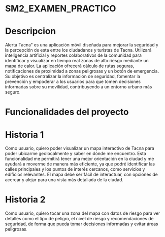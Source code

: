 # SM2_EXAMEN_PRACTICO

# Descripcion

Alerta Tacna" es una aplicación móvil diseñada para mejorar la seguridad y la percepción de esta entre los ciudadanos y turistas de Tacna. Utilizará inteligencia artificial y reportes colaborativos de la comunidad para identificar y visualizar en tiempo real zonas de alto riesgo mediante un mapa de calor. La aplicación ofrecerá cálculo de rutas seguras, notificaciones de proximidad a zonas peligrosas y un botón de emergencia. Su objetivo es centralizar la información de seguridad, fomentar la prevención y empoderar a los usuarios para que tomen decisiones informadas sobre su movilidad, contribuyendo a un entorno urbano más seguro.

# Funcionalidades del proyecto

# Historia 1

Como usuario, quiero poder visualizar un mapa interactivo de Tacna para poder ubicarme geolocalmente y saber en dónde me encuentro. Esta funcionalidad me permitirá tener una mejor orientación en la ciudad y me ayudará a moverme de manera más eficiente, ya que podré identificar las calles principales y los puntos de interés cercanos, como servicios y edificios relevantes. El mapa debe ser fácil de interactuar, con opciones de acercar y alejar para una vista más detallada de la ciudad.                        

# Historia 2

Como usuario, quiero tocar una zona del mapa con datos de riesgo para ver detalles como el tipo de peligro, el nivel de riesgo y recomendaciones de seguridad, de forma que pueda tomar decisiones informadas y evitar áreas peligrosas.                        